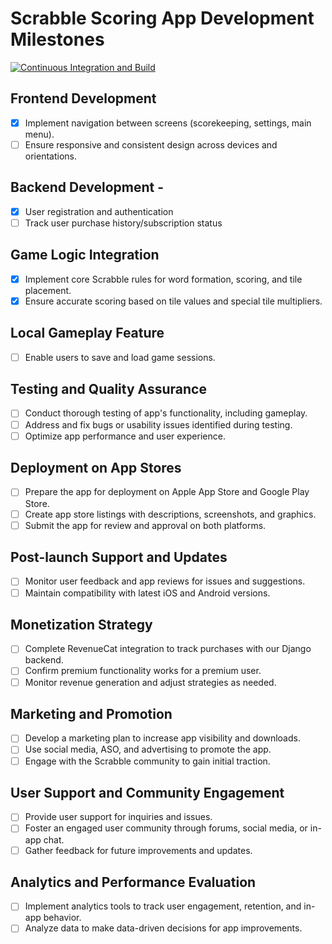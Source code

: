# Scrabble Scoring App Development Milestones

[![Continuous Integration and Build](https://github.com/joseph-belmonte/tile-tallier/actions/workflows/ci.yml/badge.svg)](https://github.com/joseph-belmonte/tile-tallier/actions/workflows/ci.yml)

## Frontend Development

- [x] Implement navigation between screens (scorekeeping, settings, main menu).
- [ ] Ensure responsive and consistent design across devices and orientations.

## Backend Development -

- [x] User registration and authentication
- [ ] Track user purchase history/subscription status

## Game Logic Integration

- [x] Implement core Scrabble rules for word formation, scoring, and tile placement.
- [x] Ensure accurate scoring based on tile values and special tile multipliers.

## Local Gameplay Feature

- [ ] Enable users to save and load game sessions.

## Testing and Quality Assurance

- [ ] Conduct thorough testing of app's functionality, including gameplay.
- [ ] Address and fix bugs or usability issues identified during testing.
- [ ] Optimize app performance and user experience.

## Deployment on App Stores

- [ ] Prepare the app for deployment on Apple App Store and Google Play Store.
- [ ] Create app store listings with descriptions, screenshots, and graphics.
- [ ] Submit the app for review and approval on both platforms.

## Post-launch Support and Updates

- [ ] Monitor user feedback and app reviews for issues and suggestions.
- [ ] Maintain compatibility with latest iOS and Android versions.

## Monetization Strategy

- [ ] Complete RevenueCat integration to track purchases with our Django backend.
- [ ] Confirm premium functionality works for a premium user.
- [ ] Monitor revenue generation and adjust strategies as needed.

## Marketing and Promotion

- [ ] Develop a marketing plan to increase app visibility and downloads.
- [ ] Use social media, ASO, and advertising to promote the app.
- [ ] Engage with the Scrabble community to gain initial traction.

## User Support and Community Engagement

- [ ] Provide user support for inquiries and issues.
- [ ] Foster an engaged user community through forums, social media, or in-app chat.
- [ ] Gather feedback for future improvements and updates.

## Analytics and Performance Evaluation

- [ ] Implement analytics tools to track user engagement, retention, and in-app behavior.
- [ ] Analyze data to make data-driven decisions for app improvements.
